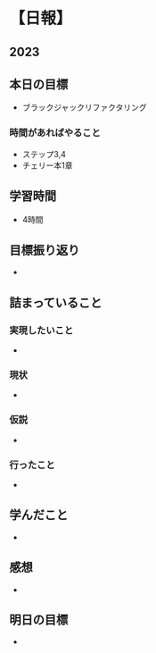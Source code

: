 # 【日報】
## 2023
## 本日の目標
- ブラックジャックリファクタリング
### 時間があればやること
- ステップ3,4 
- チェリー本1章

## 学習時間
- 4時間

## 目標振り返り
- 

## 詰まっていること
### 実現したいこと 
- 

### 現状
- 

### 仮説
- 

### 行ったこと 
- 

## 学んだこと
- 

## 感想
- 

## 明日の目標
- 
